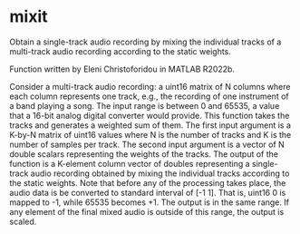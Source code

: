 # mixit
Obtain a single-track audio recording by mixing the individual tracks of a multi-track audio recording according to the static weights.

Function written by Eleni Christoforidou in MATLAB R2022b.

Consider a multi-track audio recording: a uint16 matrix of N columns where each column represents one track, e.g., the recording of one instrument of a band playing a song. The input range is between 0 and 65535, a value that a 16-bit analog digital converter would provide. This function takes the tracks and generates a weighted sum of them. The first input argument is a K-by-N matrix of uint16 values where N is the number of tracks and K is the number of samples per track. The second input argument is a vector of N double scalars representing the weights of the tracks. The output of the function is a K-element column vector of doubles representing a single-track audio recording obtained by mixing the individual tracks according to the static weights. Note that before any of the processing takes place, the audio data is be converted to standard interval of [-1 1]. That is, uint16 0 is mapped to -1, while 65535 becomes +1. The output is in the same range. If any element of the final mixed audio is outside of this range, the output is scaled.
